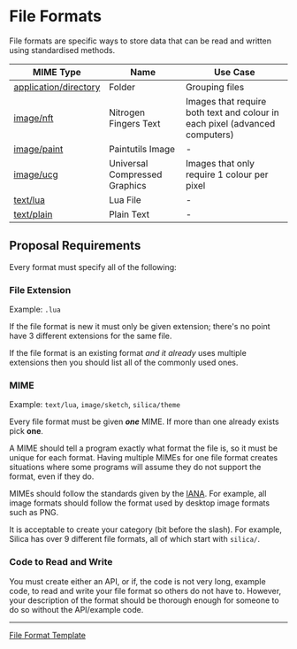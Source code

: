 # File Formats

File formats are specific ways to store data that can be read and written using standardised methods.

MIME Type | Name | Use Case
--------- | ---- | --------
[application/directory](application/directory.md) | Folder | Grouping files
[image/nft](image/nft.md) | Nitrogen Fingers Text | Images that require both text and colour in each pixel (advanced computers)
[image/paint](image/paint.md) | Paintutils Image | -
[image/ucg](image/ucg.md) | Universal Compressed Graphics | Images that only require 1 colour per pixel
[text/lua](text/lua.md) | Lua File | -
[text/plain](text/plain.md) | Plain Text | -

## Proposal Requirements

Every format must specify all of the following:

### File Extension

Example: `.lua`

If the file format is new it must only be given extension; there's no point have 3 different extensions for the same file.

If the file format is an existing format *and it already* uses multiple extensions then you should list all of the commonly used ones.

### MIME

Example: `text/lua`, `image/sketch`, `silica/theme`

Every file format must be given ***one*** MIME. If more than one already exists pick **one**.

A MIME should tell a program exactly what format the file is, so it must be unique for each format. Having multiple MIMEs for one file format creates situations where some programs will assume they do not support the format, even if they do.

MIMEs should follow the standards given by the [IANA](http://www.iana.org/assignments/media-types/media-types.xhtml). For example, all image formats should follow the format used by desktop image formats such as PNG.

It is acceptable to create your category (bit before the slash). For example, Silica has over 9 different file formats, all of which start with `silica/`.

### Code to Read and Write

You must create either an API, or if, the code is not very long, example code, to read and write your file format so others do not have to. However, your description of the format should be thorough enough for someone to do so without the API/example code.

- - - -


[File Format Template](TEMPLATE.md)
